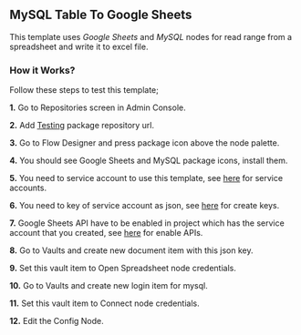 ## MySQL Table To Google Sheets

This template uses *Google Sheets* and *MySQL* nodes for read range from a spreadsheet and write it to excel file. 

### How it Works?

Follow these steps to test this template;

**1.** Go to Repositories screen in Admin Console.

**2.** Add [Testing](https://packages.robomotion.io/testing) package repository url.

**3.** Go to Flow Designer and press package icon above the node palette.

**4.** You should see Google Sheets and MySQL package icons, install them.

**5.** You need to service account to use this template, see [here](https://cloud.google.com/iam/docs/creating-managing-service-accounts) for service accounts.

**6.** You need to key of service account as json, see [here](https://cloud.google.com/iam/docs/creating-managing-service-account-keys#iam-service-account-keys-create-console) for create keys.

**7.** Google Sheets API have to be enabled in project which has the service account that you created, see [here](https://support.google.com/googleapi/answer/6158841?hl=en) for enable APIs.

**8.** Go to Vaults and create new document item with this json key.

**9.** Set this vault item to Open Spreadsheet node credentials.

**10.** Go to Vaults and create new login item for mysql.

**11.** Set this vault item to Connect node credentials.

**12.** Edit the Config Node.
